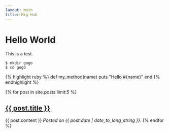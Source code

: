 ```yaml
---
layout: main
title: Mig Hub
---
```


Hello World
===========

This is a test.

    $ mkdir gogo
    $ cd gogo

{% highlight ruby %}
def my_method(name)
  puts "Hello #{name}"
end
{% endhighlight %}

{% for post in site.posts limit:5 %}
<h2><a href="{{ post.url }}">{{ post.title }}</a></h2>
{{ post.content }}
<em>Posted on {{ post.date | date_to_long_string }}.</em>
{% endfor %}